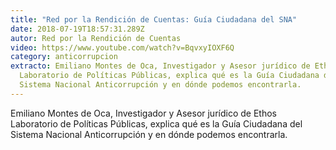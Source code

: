 ```yaml
---
title: "Red por la Rendición de Cuentas: Guía Ciudadana del SNA"
date: 2018-07-19T18:57:31.289Z
autor: Red por la Rendición de Cuentas
video: https://www.youtube.com/watch?v=BqvxyIOXF6Q
category: anticorrupcion
extracto: Emiliano Montes de Oca, Investigador y Asesor jurídico de Ethos
  Laboratorio de Políticas Públicas, explica qué es la Guía Ciudadana del
  Sistema Nacional Anticorrupción y en dónde podemos encontrarla.
---
```

<!--StartFragment-->

Emiliano Montes de Oca, Investigador y Asesor jurídico de Ethos Laboratorio de Políticas Públicas, explica qué es la Guía Ciudadana del Sistema Nacional Anticorrupción y en dónde podemos encontrarla. 

<!--EndFragment-->